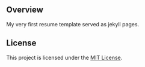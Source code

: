 ## Overview

My very first resume template served as jekyll pages.

## License

This project is licensed under the [MIT License](LICENSE.txt).
